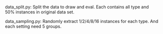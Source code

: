 data_split.py: Split the data to draw and eval. Each contains all type and 50% instances in original data set.

data_sampling.py: Randomly extract 1/2/4/8/16 instances for each type. And each setting need 5 groups.